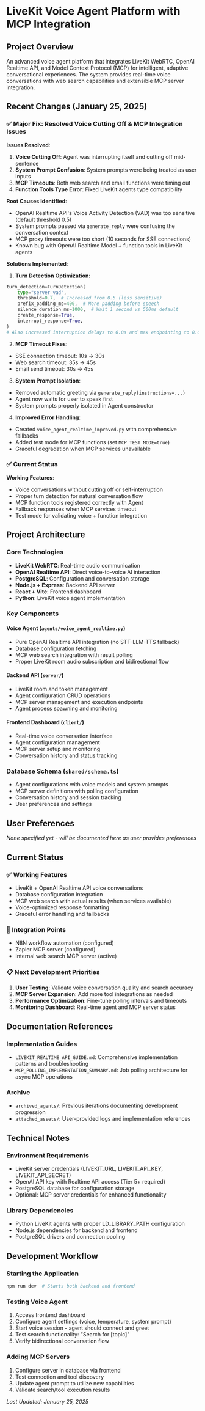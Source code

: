 # LiveKit Voice Agent Platform with MCP Integration

## Project Overview

An advanced voice agent platform that integrates LiveKit WebRTC, OpenAI Realtime API, and Model Context Protocol (MCP) for intelligent, adaptive conversational experiences. The system provides real-time voice conversations with web search capabilities and extensible MCP server integration.

## Recent Changes (January 25, 2025)

### ✅ Major Fix: Resolved Voice Cutting Off & MCP Integration Issues

**Issues Resolved**:
1. **Voice Cutting Off**: Agent was interrupting itself and cutting off mid-sentence
2. **System Prompt Confusion**: System prompts were being treated as user inputs
3. **MCP Timeouts**: Both web search and email functions were timing out
4. **Function Tools Type Error**: Fixed LiveKit agents type compatibility

**Root Causes Identified**:
- OpenAI Realtime API's Voice Activity Detection (VAD) was too sensitive (default threshold 0.5)
- System prompts passed via `generate_reply` were confusing the conversation context
- MCP proxy timeouts were too short (10 seconds for SSE connections)
- Known bug with OpenAI Realtime Model + function tools in LiveKit agents

**Solutions Implemented**:

1. **Turn Detection Optimization**:
```python
turn_detection=TurnDetection(
    type="server_vad",
    threshold=0.7,  # Increased from 0.5 (less sensitive)
    prefix_padding_ms=400,  # More padding before speech
    silence_duration_ms=1000,  # Wait 1 second vs 500ms default
    create_response=True,
    interrupt_response=True,
)
# Also increased interruption delays to 0.8s and max endpointing to 8.0s
```

2. **MCP Timeout Fixes**:
- SSE connection timeout: 10s → 30s
- Web search timeout: 35s → 45s  
- Email send timeout: 30s → 45s

3. **System Prompt Isolation**:
- Removed automatic greeting via `generate_reply(instructions=...)`
- Agent now waits for user to speak first
- System prompts properly isolated in Agent constructor

4. **Improved Error Handling**:
- Created `voice_agent_realtime_improved.py` with comprehensive fallbacks
- Added test mode for MCP functions (set `MCP_TEST_MODE=true`)
- Graceful degradation when MCP services unavailable

### ✅ Current Status

**Working Features**:
- Voice conversations without cutting off or self-interruption
- Proper turn detection for natural conversation flow
- MCP function tools registered correctly with Agent
- Fallback responses when MCP services timeout
- Test mode for validating voice + function integration

## Project Architecture

### Core Technologies
- **LiveKit WebRTC**: Real-time audio communication
- **OpenAI Realtime API**: Direct voice-to-voice AI interaction
- **PostgreSQL**: Configuration and conversation storage
- **Node.js + Express**: Backend API server
- **React + Vite**: Frontend dashboard
- **Python**: LiveKit voice agent implementation

### Key Components

#### Voice Agent (`agents/voice_agent_realtime.py`)
- Pure OpenAI Realtime API integration (no STT-LLM-TTS fallback)
- Database configuration fetching
- MCP web search integration with result polling
- Proper LiveKit room audio subscription and bidirectional flow

#### Backend API (`server/`)
- LiveKit room and token management
- Agent configuration CRUD operations  
- MCP server management and execution endpoints
- Agent process spawning and monitoring

#### Frontend Dashboard (`client/`)
- Real-time voice conversation interface
- Agent configuration management
- MCP server setup and monitoring
- Conversation history and status tracking

### Database Schema (`shared/schema.ts`)
- Agent configurations with voice models and system prompts
- MCP server definitions with polling configuration
- Conversation history and session tracking
- User preferences and settings

## User Preferences

*None specified yet - will be documented here as user provides preferences*

## Current Status

### ✅ Working Features
- LiveKit + OpenAI Realtime API voice conversations
- Database configuration integration
- MCP web search with actual results (when services available)
- Voice-optimized response formatting
- Graceful error handling and fallbacks

### 🔄 Integration Points
- N8N workflow automation (configured)
- Zapier MCP server (configured)
- Internal web search MCP server (active)

### 📋 Next Development Priorities
1. **User Testing**: Validate voice conversation quality and search accuracy
2. **MCP Server Expansion**: Add more tool integrations as needed
3. **Performance Optimization**: Fine-tune polling intervals and timeouts
4. **Monitoring Dashboard**: Real-time agent and MCP server status

## Documentation References

### Implementation Guides
- `LIVEKIT_REALTIME_API_GUIDE.md`: Comprehensive implementation patterns and troubleshooting
- `MCP_POLLING_IMPLEMENTATION_SUMMARY.md`: Job polling architecture for async MCP operations

### Archive
- `archived_agents/`: Previous iterations documenting development progression
- `attached_assets/`: User-provided logs and implementation references

## Technical Notes

### Environment Requirements
- LiveKit server credentials (LIVEKIT_URL, LIVEKIT_API_KEY, LIVEKIT_API_SECRET)
- OpenAI API key with Realtime API access (Tier 5+ required)
- PostgreSQL database for configuration storage
- Optional: MCP server credentials for enhanced functionality

### Library Dependencies
- Python LiveKit agents with proper LD_LIBRARY_PATH configuration
- Node.js dependencies for backend and frontend
- PostgreSQL drivers and connection pooling

## Development Workflow

### Starting the Application
```bash
npm run dev  # Starts both backend and frontend
```

### Testing Voice Agent
1. Access frontend dashboard
2. Configure agent settings (voice, temperature, system prompt)
3. Start voice session - agent should connect and greet
4. Test search functionality: "Search for [topic]"
5. Verify bidirectional conversation flow

### Adding MCP Servers
1. Configure server in database via frontend
2. Test connection and tool discovery
3. Update agent prompt to utilize new capabilities
4. Validate search/tool execution results

*Last Updated: January 25, 2025*